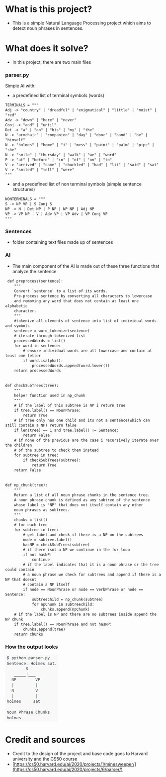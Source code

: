 # What is this project?
- This is a simple Natural Language Processing project which aims to detect noun phrases in sentences.
# What does it solve?
- In this project, there are two main files
### parser.py
Simple AI with:
 - a predefined list of terminal symbols (words) 
```
TERMINALS = """
Adj -> "country" | "dreadful" | "enigmatical" | "little" | "moist" | "red"
Adv -> "down" | "here" | "never"
Conj -> "and" | "until"
Det -> "a" | "an" | "his" | "my" | "the"
N -> "armchair" | "companion" | "day" | "door" | "hand" | "he" | "himself"
N -> "holmes" | "home" | "i" | "mess" | "paint" | "palm" | "pipe" | "she"
N -> "smile" | "thursday" | "walk" | "we" | "word"
P -> "at" | "before" | "in" | "of" | "on" | "to"
V -> "arrived" | "came" | "chuckled" | "had" | "lit" | "said" | "sat"
V -> "smiled" | "tell" | "were"
"""
```
   - and a predefined list of non terminal symbols (simple sentence structures)
   ```
NONTERMINALS = """
S -> NP VP | S Conj S 
NP -> N | Det NP | P NP | NP NP | Adj NP 
VP -> VP NP | V | Adv VP | VP Adv | VP Conj VP
"""
```
### Sentences
- folder containing text files made up of sentences
### AI
- The main component of the AI is made out of these three functions that analyze the sentence
```
 def preprocess(sentence):
    """
    Convert `sentence` to a list of its words.
    Pre-process sentence by converting all characters to lowercase
    and removing any word that does not contain at least one alphabetic
    character.
    """
    #tokenize all elements of sentence into list of individual words and symbols
    sentence = word_tokenize(sentence)
    # iterate through tokenized list
    processedWords = list()
    for word in sentence:
        # ensure individual words are all lowercase and contain at least one letter
        if word.isalpha(): 
            processedWords.append(word.lower())
    return processedWords


def checkSubTrees(tree):
    """
    helper function used in np_chunk
    """
    # if the label of this subtree is NP i return true
    if tree.label() == NounPhrase:
        return True
    # if tree only has one child and its not a sentence(which can still contain a NP) return false
    if len(tree) == 1 and tree.label() != Sentence:
        return False 
    # if none of the previous are the case i recursively iterate over the children
    # of the subtree to check them instead
    for subtree in tree:
        if checkSubTrees(subtree):
            return True
    return False


def np_chunk(tree):
    """
    Return a list of all noun phrase chunks in the sentence tree.
    A noun phrase chunk is defined as any subtree of the sentence
    whose label is "NP" that does not itself contain any other
    noun phrases as subtrees.
    """
    chunks = list()
    # for each tree
    for subtree in tree:
        # get label and check if there is a NP on the subtrees
        node = subtree.label()
        hasNP = checkSubTrees(subtree)
        # if there isnt a NP we continue in the for loop
        if not hasNP:
            continue
        # if the label indicates that it is a noun phrase or the tree could contain
        # a noun phrase we check for subtrees and append if there is a NP that doesnt
        # contain a NP itself
        if node == NounPhrase or node == VerbPhrase or node == Sentence:
            subtreechild = np_chunk(subtree)
            for npChunk in subtreechild:
                chunks.append(npChunk)
    # if the label is NP and there are no subtrees inside append the NP chunk
    if tree.label() == NounPhrase and not hasNP:
        chunks.append(tree)
    return chunks
```
### How the output looks
![alt text](https://github.com/garciadiazjuan/AI/blob/main/LANGUAGE/parser/images/output_example.png)

# Credit and sources
- Credit to the design of the project and base code goes to Harvard university and the CS50 course
- [https://cs50.harvard.edu/ai/2020/projects/1/minesweeper/](https://cs50.harvard.edu/ai/2020/projects/6/parser/)
